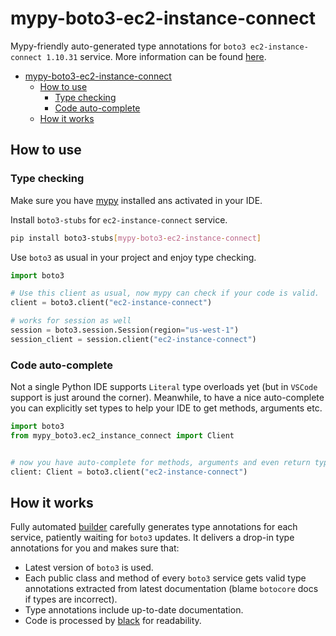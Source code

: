 # mypy-boto3-ec2-instance-connect

Mypy-friendly auto-generated type annotations for `boto3 ec2-instance-connect 1.10.31` service.
More information can be found [here](https://github.com/vemel/mypy_boto3).

- [mypy-boto3-ec2-instance-connect](#mypy-boto3-ec2-instance-connect)
  - [How to use](#how-to-use)
    - [Type checking](#type-checking)
    - [Code auto-complete](#code-auto-complete)
  - [How it works](#how-it-works)

## How to use

### Type checking

Make sure you have [mypy](https://github.com/python/mypy) installed ans activated in your IDE.

Install `boto3-stubs` for `ec2-instance-connect` service.

```bash
pip install boto3-stubs[mypy-boto3-ec2-instance-connect]
```

Use `boto3` as usual in your project and enjoy type checking.

```python
import boto3

# Use this client as usual, now mypy can check if your code is valid.
client = boto3.client("ec2-instance-connect")

# works for session as well
session = boto3.session.Session(region="us-west-1")
session_client = session.client("ec2-instance-connect")

```

### Code auto-complete

Not a single Python IDE supports `Literal` type overloads yet (but in `VSCode` support is just around the corner).
Meanwhile, to have a nice auto-complete you can explicitly set types to help your IDE to get methods, arguments etc.

```python
import boto3
from mypy_boto3.ec2_instance_connect import Client


# now you have auto-complete for methods, arguments and even return types
client: Client = boto3.client("ec2-instance-connect")
```

## How it works

Fully automated [builder](https://github.com/vemel/mypy_boto3) carefully generates
type annotations for each service, patiently waiting for `boto3` updates. It delivers
a drop-in type annotations for you and makes sure that:

- Latest version of `boto3` is used.
- Each public class and method of every `boto3` service gets valid type annotations
  extracted from latest documentation (blame `botocore` docs if types are incorrect).
- Type annotations include up-to-date documentation.
- Code is processed by [black](https://github.com/psf/black) for readability.